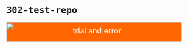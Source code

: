# `302-test-repo`
 <img width="461" height="51" src="![distributed version control](https://user-images.githubusercontent.com/76536418/109338316-17ed6b00-7834-11eb-8c8c-71c37cef5ad1.png)" style="background-color: #ff6600;color: white;font-size: 20px;line-height: 40px;text-align: center;" title="Trial and error" alt="trial and error"> 
 
